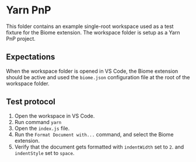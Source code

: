 # Yarn PnP

This folder contains an example single-root workspace used as a test fixture for
the Biome extension. The workspace folder is setup as a Yarn PnP project.

## Expectations

When the workspace folder is opened in VS Code, the Biome extension should be active
and used the `biome.json` configuration file at the root of the workspace folder.

## Test protocol

1. Open the workspace in VS Code.
2. Run command `yarn`
3. Open the `index.js` file.
4. Run the `Format Document with...` command, and select the Biome extension.
5. Verify that the document gets formatted with `indentWidth` set to `2`. and `indentStyle` set to `space`.